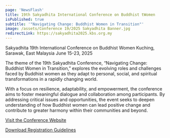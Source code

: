 ```yaml
---
page: 'NewsFlash'
title: 19th Sakyadhita International Conference on Buddhist tWomen
isPublished: true
subtitle: '"Navigating Change: Buddhist Women in Transition"'
image: /assets/Conference 19/2025 Sakyadhita Banner.jpg
redirectLink: https://sakyadhita2025.kbs.org.my
---
```


Sakyadhita 19th International Conference on Buddhist Women
Kuching, Sarawak, East Malaysia
June 15-23, 2025

The theme of the 19th Sakyadhita Conference, “Navigating Change: Buddhist Women in Transition,” explores the evolving roles and challenges faced by Buddhist women as they adapt to personal, social, and spiritual transformations in a rapidly changing world.

With a focus on resilience, adaptability, and empowerment, the conference aims to foster meaningful dialogue and collaboration among participants. By addressing critical issues and opportunities, the event seeks to deepen understanding of how Buddhist women can lead positive change and contribute to greater harmony within their communities and beyond.

[Visit the Conference Website](https://sakyadhita2025.kbs.org.my)

[Download Registration Guidelines](https://bnza9babb.cc.rs6.net/tn.jsp?f=0012952aqLYDXFI1gQRwr_LuXG8Qx3YyA1Xt7vIA6y1v_7nUCXRB3x_9ni_lDTAw6M7uHviJjbz2XxxPd4Y9hzDwm5YWgm1iGFYdXdxRv47EhBrPRwgnPEUBcT_PU0iJZAkO5r60e2qO8nhOGUWcaS5qVvQ-ORAywrOyzHz0sNGjbDUSmZp7C6FKZRK4Y3F7MDIKSnsngXlMJqhb_-vSivc_bluOu10EHbX-h2zJWBLZ7r1VPNO35ODA1GkTi-zQJKR&c=3q5xMF2smzkWLBCtY1cOQOYpyNqZyOBtQTLsUEduAo-z2s9aRJan2Q==&ch=8PZhD-vmBXzo7XhQaOTCh3xNWkxnXFxStJzq3hxbDrsoaBsm0Cmg_w==)
